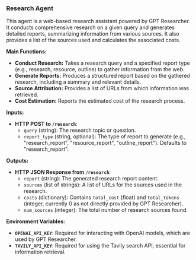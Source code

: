 ### Research Agent

This agent is a web-based research assistant powered by GPT Researcher. It conducts comprehensive research on a given query and generates detailed reports, summarizing information from various sources. It also provides a list of the sources used and calculates the associated costs.

**Main Functions:**
*   **Conduct Research:** Takes a research query and a specified report type (e.g., research, resource, outline) to gather information from the web.
*   **Generate Reports:** Produces a structured report based on the gathered research, including a summary and relevant details.
*   **Source Attribution:** Provides a list of URLs from which information was retrieved.
*   **Cost Estimation:** Reports the estimated cost of the research process.

**Inputs:**
*   **HTTP POST to `/research`**:
    *   `query` (string): The research topic or question.
    *   `report_type` (string, optional): The type of report to generate (e.g., "research_report", "resource_report", "outline_report"). Defaults to "research_report".

**Outputs:**
*   **HTTP JSON Response from `/research`**:
    *   `report` (string): The generated research report content.
    *   `sources` (list of strings): A list of URLs for the sources used in the research.
    *   `costs` (dictionary): Contains `total_cost` (float) and `total_tokens` (integer, currently 0 as not directly provided by GPT Researcher).
    *   `num_sources` (integer): The total number of research sources found.

**Environment Variables:**
*   **`OPENAI_API_KEY`**: Required for interacting with OpenAI models, which are used by GPT Researcher.
*   **`TAVILY_API_KEY`**: Required for using the Tavily search API, essential for information retrieval.
